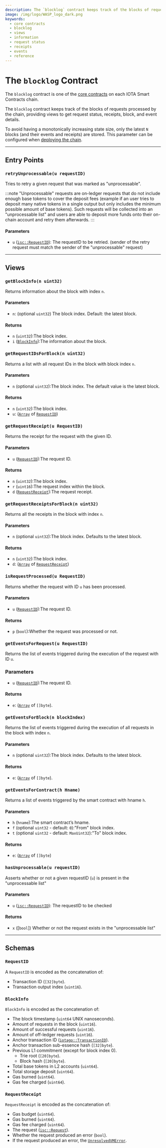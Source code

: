 ```yaml
---
description: The `blocklog` contract keeps track of the blocks of requests processed by the chain.
image: /img/logo/WASP_logo_dark.png
keywords:
  - core contracts
  - blocklog
  - views
  - information
  - request status
  - receipts
  - events
  - reference
---
```


# The `blocklog` Contract

The `blocklog` contract is one of the [core contracts](overview.md) on each IOTA Smart Contracts chain.

The `blocklog` contract keeps track of the blocks of requests processed by the chain, providing views to get request
status, receipts, block, and event details.

To avoid having a monotonically increasing state size, only the latest `N`
blocks (and their events and receipts) are stored. This parameter can be configured
when [deploying the chain](/wasp/setting-up-a-chain).

---

## Entry Points

### `retryUnprocessable(u requestID)`

Tries to retry a given request that was marked as "unprocessable".

:::note
"Unprocessable" requests are on-ledger requests that do not include enough base tokens to cover the deposit fees (example if an user tries to deposit many native tokens in a single output but only includes the minimum possible amount of base tokens). Such requests will be collected into an "unprocessable list" and users are able to deposit more funds onto their on-chain account and retry them afterwards.
:::

#### Parameters

- `u` ([`isc::RequestID`](https://github.com/iotaledger/wasp/blob/develop/packages/isc/request.go)): The requestID to be retried. (sender of the retry request must match the sender of the "unprocessable" request)

---

## Views

### `getBlockInfo(n uint32)`

Returns information about the block with index `n`.

#### Parameters

- `n`: (optional `uint32`) The block index. Default: the latest block.

#### Returns

- `n` (`uint32`):The block index.
- `i` ([`BlockInfo`](#blockinfo)):The information about the block.

### `getRequestIDsForBlock(n uint32)`

Returns a list with all request IDs in the block with block index `n`.

#### Parameters

- `n` (optional `uint32`):The block index. The default value is the latest block.

#### Returns

- `n` (`uint32`):The block index.
- `u`: ([`Array`](https://github.com/iotaledger/wasp/blob/develop/packages/kv/collections/array.go)
  of [`RequestID`](#requestid))

### `getRequestReceipt(u RequestID)`

Returns the receipt for the request with the given ID.

#### Parameters

- `u` ([`RequestID`](#requestid)):The request ID.

#### Returns

- `n` (`uint32`):The block index.
- `r` (`uint16`):The request index within the block.
- `d` ([`RequestReceipt`](#requestreceipt)):The request receipt.

### `getRequestReceiptsForBlock(n uint32)`

Returns all the receipts in the block with index `n`.

#### Parameters

- `n` (optional `uint32`):The block index. Defaults to the latest block.

#### Returns

- `n` (`uint32`):The block index.
- `d`: ([`Array`](https://github.com/iotaledger/wasp/blob/develop/packages/kv/collections/array.go)
  of [`RequestReceipt`](#requestreceipt))

### `isRequestProcessed(u RequestID)`

Returns whether the request with ID `u` has been processed.

#### Parameters

- `u` ([`RequestID`](#requestid)):The request ID.

#### Returns

- `p` (`bool`):Whether the request was processed or not.

### `getEventsForRequest(u RequestID)`

Returns the list of events triggered during the execution of the request with ID `u`.

### Parameters

- `u` ([`RequestID`](#requestid)):The request ID.

#### Returns

- `e`: ([`Array`](https://github.com/iotaledger/wasp/blob/develop/packages/kv/collections/array.go) of `[]byte`).

### `getEventsForBlock(n blockIndex)`

Returns the list of events triggered during the execution of all requests in the block with index `n`.

#### Parameters

- `n` (optional `uint32`):The block index. Defaults to the latest block.

#### Returns

- `e`: ([`Array`](https://github.com/iotaledger/wasp/blob/develop/packages/kv/collections/array.go) of `[]byte`).

### `getEventsForContract(h Hname)`

Returns a list of events triggered by the smart contract with hname `h`.

#### Parameters

- `h` (`hname`):The smart contract’s hname.
- `f` (optional `uint32` - default: `0`):"From" block index.
- `t` (optional `uint32` - default: `MaxUint32`):"To" block index.

#### Returns

- `e`: ([`Array`](https://github.com/iotaledger/wasp/blob/develop/packages/kv/collections/array.go) of `[]byte`)

### `hasUnprocessable(u requestID)`

Asserts whether or not a given requestID (`u`) is present in the "unprocessable list"

#### Parameters

- `u` ([`isc::RequestID`](https://github.com/iotaledger/wasp/blob/develop/packages/isc/request.go)): The requestID to be checked

#### Returns

- `x` ([`bool`]) Whether or not the request exists in the "unprocessable list"

---

## Schemas

### `RequestID`

A `RequestID` is encoded as the concatenation of:

- Transaction ID (`[32]byte`).
- Transaction output index (`uint16`).

### `BlockInfo`

`BlockInfo` is encoded as the concatenation of:

- The block timestamp (`uint64` UNIX nanoseconds).
- Amount of requests in the block (`uint16`).
- Amount of successful requests (`uint16`).
- Amount of off-ledger requests (`uint16`).
- Anchor transaction ID ([`iotago::TransactionID`](https://github.com/iotaledger/iota.go/blob/develop/transaction.go)).
- Anchor transaction sub-essence hash (`[32]byte`).
- Previous L1 commitment (except for block index 0).
  - Trie root (`[20]byte`).
  - Block hash (`[20]byte`).
- Total base tokens in L2 accounts (`uint64`).
- Total storage deposit (`uint64`).
- Gas burned (`uint64`).
- Gas fee charged (`uint64`).

### `RequestReceipt`

`RequestReceipt` is encoded as the concatenation of:

- Gas budget (`uint64`).
- Gas burned (`uint64`).
- Gas fee charged (`uint64`).
- The request ([`isc::Request`](https://github.com/iotaledger/wasp/blob/develop/packages/isc/request.go)).
- Whether the request produced an error (`bool`).
- If the request produced an error, the
  [`UnresolvedVMError`](./errors.md#unresolvedvmerror).
